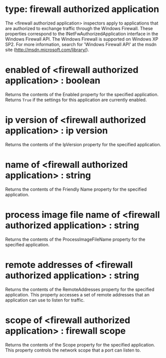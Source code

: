 # type: firewall authorized application

The &lt;firewall authorized application&gt; inspectors apply to applications that are authorized to exchange traffic through the Windows Firewall. These properties correspond to the INetFwAuthorizedApplication interface in the Windows Firewall API. The Windows Firewall is supported on Windows XP SP2. For more information, search for &#39;Windows Firewall API&#39; at the msdn site (http://msdn.microsoft.com/library/).

# enabled of &lt;firewall authorized application&gt; : boolean

Returns the contents of the Enabled property for the specified application. Returns `True` if the settings for this application are currently enabled.

# ip version of &lt;firewall authorized application&gt; : ip version

Returns the contents of the IpVersion property for the specified application.

# name of &lt;firewall authorized application&gt; : string

Returns the contents of the Friendly Name property for the specified application.

# process image file name of &lt;firewall authorized application&gt; : string

Returns the contents of the ProcessImageFileName property for the specified application.

# remote addresses of &lt;firewall authorized application&gt; : string

Returns the contents of the RemoteAddresses property for the specified application. This property accesses a set of remote addresses that an application can use to listen for traffic.

# scope of &lt;firewall authorized application&gt; : firewall scope

Returns the contents of the Scope property for the specified application. This property controls the network scope that a port can listen to.
